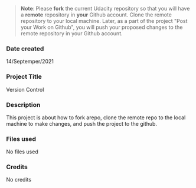 >**Note**: Please **fork** the current Udacity repository so that you will have a **remote** repository in **your** Github account. Clone the remote repository to your local machine. Later, as a part of the project "Post your Work on Github", you will push your proposed changes to the remote repository in your Github account.

### Date created
14/Septemper/2021

### Project Title
Version Control

### Description
This project is about how to fork arepo, clone the remote repo to the local machine to make changes, and push the project to the github.

### Files used
No files used

### Credits
No credits

